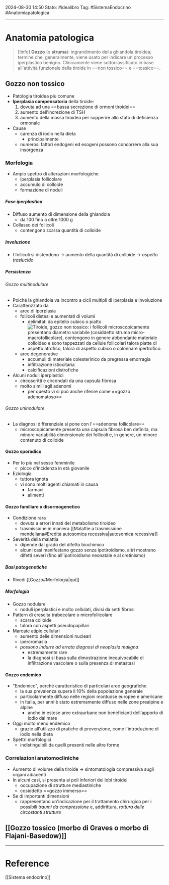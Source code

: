 2024-08-30 14:50
Stato: #idealibro 
Tag: #SistemaEndocrino #Anatomiapatologica 

---
# Anatomia patologica
>[!info]
> **Gozzo** (o **struma**): ingrandimento della ghiandola tiroidea; termine che, generalmente, viene usato per indicare un processo iperplastico benigno. Clinicamente viene sottoclassificato in base all'attività funzionale della tiroide in ==non tossico== e ==tossico==.
## Gozzo non tossico
- Patologia tiroidea più comune
- **Iperplasia compensatoria** della tiroide:
	1. dovuta ad una ==bassa secrezione di ormoni tiroidei==
	2. aumento dell'increzione di TSH
	3. aumento della massa tiroidea per sopperire allo stato di deficienza ormonale
- Cause
	- carenza di iodio nella dieta
		- principalmente
	- numerosi fattori endogeni ed esogeni possono concorrere alla sua insorgenza
### Morfologia
- Ampio spettro di alterazioni morfologiche
	- iperplasia follicolare
	- accumulo di colloide
	- formazione di noduli
##### Fase iperplastica
- Diffuso aumento di dimensione della ghiandola
	- da 100 fino a oltre 1000 g
- Collasso dei follicoli
	- contengono scarsa quantità di colloide
##### Involuzione
- I follicoli si distendono → aumento della quantità di colloide → *aspetto traslucido*
##### Persistenza
###### Gozzo multinodulare
- Poiché la ghiandola va incontro a cicli multipli di iperplasia e involuzione
- Caratterizzato da
	- aree di iperplasia
	- follicoli distesi e aumentati di volumi
		- delimitati da epitelio cubico o piatto
		- ![Tiroide, gozzo non tossico: i follicoli microscopicamente presentano diametro variabile (cosiddetto struma micro-macrofollicolare), contengono in genere abbondante materiale colloideo e sono tappezzati da cellule follicolari talora piatte di aspetto atrofico, talora di aspetto cubico o colonnare ipertrofico.](https://i.imgur.com/eK6t8Zj.png)
	- aree degenerative
		- accumuli di materiale colesterinico da pregressa emorragia
		- infiltrazione istiocitaria
		- calcificazioni distrofiche
- Alcuni noduli iperplastici
	- circoscritti e circondati da una capsula fibrosa
	- molto simili agli adenomi
		- per questo vi si può anche riferire come ==gozzo adenomatoso==
###### Gozzo uninodulare
- La diagnosi differenziale si pone con l'==adenoma follicolare==
	- microscopicamente presenta una capsula fibrosa ben definita, ma minore variabilità dimensionale dei follicoli e, in genere, un minore contenuto di colloide
#### Gozzo sporadico
- Per lo più nel sesso femminile
	- picco d'incidenza in età giovanile
- Eziologia
	- tuttora ignota
	- vi sono molti agenti chiamati in causa
		- farmaci
		- alimenti
#### Gozzo familiare o disormogenetico
- Condizione rara
	- dovuta a errori innati del metabolismo tiroideo
	- trasmissione in maniera [[Malattie a trasmissione mendeliana#Eredità autosomica recessiva|autosomica recessiva]]
- Severità della malattia
	- dipende dal grado del difetto biochimico
	- alcuni casi manifestano gozzo senza ipotiroidismo, altri mostrano difetti severi (fino all'ipotiroidismo neonatale e al cretinismo)
##### Basi patogenetiche
- Rivedi [[Gozzo#Morfologia|qui]]
##### Morfologia
- Gozzo nodulare
	- noduli iperplastici e molto cellulati, divisi da setti fibrosi
- Pattern di crescita trabecolare o microfollicolare
	- scarsa colloide
	- talora con aspetti pseudopapillari
- Marcate atipie cellulari
	- aumento delle dimensioni nucleari
	- ipercromasia
	- *possono indurre ad errata diagnosi di neoplasia maligna*
		- estremamente rare
		- la diagnosi si basa sulla dimostrazione inequivocabile di infiltrazione vascolare o sulla presenza di metastasi
#### Gozzo endemico
- "Endemico", perché caratteristico di particolari aree geografiche
	- la sua prevalenza supera il 10% della popolazione generale
	- particolarmente diffuso nelle regioni montuose europee e americane
	- in Italia, per anni è stato estremamente diffuso nelle zone prealpine e alpine
		- anche in estese aree extraurbane non beneficianti dell'apporto di iodio dal mare
- Oggi molto meno endemico
	- grazie all'utilizzo di pratiche di prevenzione, come l'introduzione di iodio nella dieta
- Spettri morfologici
	- indistinguibili da quelli presenti nelle altre forme
### Correlazioni anatomocliniche
- Aumento di volume della tiroide → sintomatologia compressiva sugli organi adiacenti
- In alcuni casi, si presenta ai poli inferiori dei lobi tiroidei
	- occupazione di strutture mediastiniche
	- cosiddetto ==gozzo immerso==
- Se di importanti dimensioni
	- rappresentano un'indicazione per il trattamento chirurgico per i possibili *traumi da compressione* e, addirittura, *rottura delle circostanti strutture*
## [[Gozzo tossico (morbo di Graves o morbo di Flajani-Basedow)]]







---
# Reference
[[Sistema endocrino]]